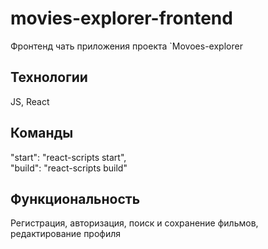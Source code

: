 # movies-explorer-frontend  
Фронтенд чать приложения проекта `Movoes-explorer

## Технологии
JS, React 

## Команды 
"start": "react-scripts start",  
"build": "react-scripts build"

## Функциональность
Регистрация, авторизация, поиск и сохранение фильмов, редактирование профиля
